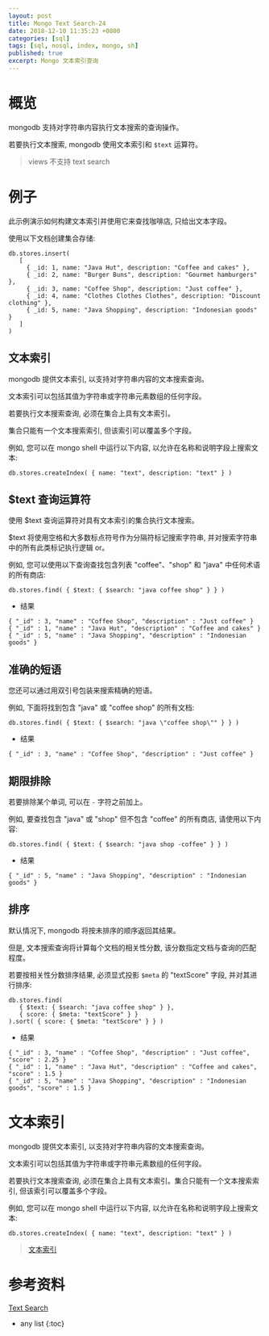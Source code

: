 ```yaml
---
layout: post
title: Mongo Text Search-24
date: 2018-12-10 11:35:23 +0800
categories: [sql]
tags: [sql, nosql, index, mongo, sh]
published: true
excerpt: Mongo 文本索引查询
---
```


# 概览

mongodb 支持对字符串内容执行文本搜索的查询操作。

若要执行文本搜索, mongodb 使用文本索引和 `$text` 运算符。

> views 不支持 text search

# 例子

此示例演示如何构建文本索引并使用它来查找咖啡店, 只给出文本字段。

使用以下文档创建集合存储:

```
db.stores.insert(
   [
     { _id: 1, name: "Java Hut", description: "Coffee and cakes" },
     { _id: 2, name: "Burger Buns", description: "Gourmet hamburgers" },
     { _id: 3, name: "Coffee Shop", description: "Just coffee" },
     { _id: 4, name: "Clothes Clothes Clothes", description: "Discount clothing" },
     { _id: 5, name: "Java Shopping", description: "Indonesian goods" }
   ]
)
```

## 文本索引

mongodb 提供文本索引, 以支持对字符串内容的文本搜索查询。

文本索引可以包括其值为字符串或字符串元素数组的任何字段。

若要执行文本搜索查询, 必须在集合上具有文本索引。

集合只能有一个文本搜索索引, 但该索引可以覆盖多个字段。

例如, 您可以在 mongo shell 中运行以下内容, 以允许在名称和说明字段上搜索文本:

```
db.stores.createIndex( { name: "text", description: "text" } )
```

## $text 查询运算符

使用 $text 查询运算符对具有文本索引的集合执行文本搜索。

$text 将使用空格和大多数标点符号作为分隔符标记搜索字符串, 并对搜索字符串中的所有此类标记执行逻辑 or。

例如, 您可以使用以下查询查找包含列表 "coffee"、"shop" 和 "java" 中任何术语的所有商店:

```
db.stores.find( { $text: { $search: "java coffee shop" } } )
```

- 结果

```
{ "_id" : 3, "name" : "Coffee Shop", "description" : "Just coffee" }
{ "_id" : 1, "name" : "Java Hut", "description" : "Coffee and cakes" }
{ "_id" : 5, "name" : "Java Shopping", "description" : "Indonesian goods" }
```

## 准确的短语

您还可以通过用双引号包装来搜索精确的短语。

例如, 下面将找到包含 "java" 或 "coffee shop" 的所有文档:

```
db.stores.find( { $text: { $search: "java \"coffee shop\"" } } )
```

- 结果

```
{ "_id" : 3, "name" : "Coffee Shop", "description" : "Just coffee" }
```

## 期限排除

若要排除某个单词, 可以在 `-` 字符之前加上。

例如, 要查找包含 "java" 或 "shop" 但不包含 "coffee" 的所有商店, 请使用以下内容:

```
db.stores.find( { $text: { $search: "java shop -coffee" } } )
```

- 结果

```
{ "_id" : 5, "name" : "Java Shopping", "description" : "Indonesian goods" }
```

## 排序

默认情况下, mongodb 将按未排序的顺序返回其结果。

但是, 文本搜索查询将计算每个文档的相关性分数, 该分数指定文档与查询的匹配程度。

若要按相关性分数排序结果, 必须显式投影 `$meta` 的 "textScore" 字段, 并对其进行排序:

```
db.stores.find(
   { $text: { $search: "java coffee shop" } },
   { score: { $meta: "textScore" } }
).sort( { score: { $meta: "textScore" } } )
```

- 结果

```
{ "_id" : 3, "name" : "Coffee Shop", "description" : "Just coffee", "score" : 2.25 }
{ "_id" : 1, "name" : "Java Hut", "description" : "Coffee and cakes", "score" : 1.5 }
{ "_id" : 5, "name" : "Java Shopping", "description" : "Indonesian goods", "score" : 1.5 }
```

# 文本索引

mongodb 提供文本索引, 以支持对字符串内容的文本搜索查询。

文本索引可以包括其值为字符串或字符串元素数组的任何字段。

若要执行文本搜索查询, 必须在集合上具有文本索引。集合只能有一个文本搜索索引, 但该索引可以覆盖多个字段。

例如, 您可以在 mongo shell 中运行以下内容, 以允许在名称和说明字段上搜索文本:

```
db.stores.createIndex( { name: "text", description: "text" } )
```

> [文本索引](https://docs.mongodb.com/manual/core/index-text/)


# 参考资料

[Text Search](https://docs.mongodb.com/manual/text-search/)

* any list
{:toc}